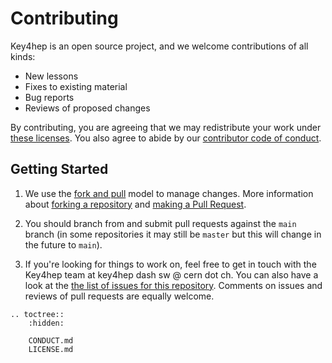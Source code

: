 # Contributing

Key4hep is an open source project, and we welcome contributions of all kinds:

* New lessons
* Fixes to existing material
* Bug reports
* Reviews of proposed changes

By contributing, you are agreeing that we may redistribute your work under
[these licenses][license]. You also agree to abide by our [contributor code of
conduct][conduct].

## Getting Started

1.  We use the [fork and pull][gh-fork-pull] model to manage changes.
    More information about [forking a repository][gh-fork] and [making a Pull Request][gh-pull].

2.  You should branch from and submit pull requests against the `main` branch
    (in some repositories it may still be `master` but this will change in the
    future to `main`).

3.  If you're looking for things to work on, feel free to get in touch with the
    Key4hep team at key4hep dash sw @ cern dot ch. You can also have a look at
    the [the list of issues for this repository][issues]. Comments on issues and
    reviews of pull requests are equally welcome.

[conduct]: CONDUCT.md
[issues]: https://github.com/search?o=desc&q=org%3Akey4hep&s=created&type=Issues
[license]: LICENSE.md
[pro-git-chapter]: http://git-scm.com/book/en/v2/GitHub-Contributing-to-a-Project
[gh-fork]: https://help.github.com/en/articles/fork-a-repo
[gh-pull]: https://help.github.com/en/articles/about-pull-requests
[gh-fork-pull]: https://reflectoring.io/github-fork-and-pull/


```{eval-rst}
.. toctree::
    :hidden:

    CONDUCT.md
    LICENSE.md
```
